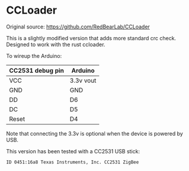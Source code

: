 CCLoader
========

Original source: https://github.com/RedBearLab/CCLoader

This is a slightly modified version that adds more
standard crc check. Designed to work with the rust 
ccloader.

To wireup the Arduino:

| CC2531 debug pin | Arduino     |
|------------------|-------------|
| VCC              | 3.3v vout   |
| GND              | GND         |
| DD               | D6          |
| DC               | D5          |
| Reset            | D4          |

Note that connecting the 3.3v is optional when the
device is powered by USB.

This version has been tested with a CC2531 USB stick:

`ID 0451:16a8 Texas Instruments, Inc. CC2531 ZigBee`